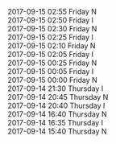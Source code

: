 2017-09-15 02:55 Friday  N  
2017-09-15 02:50 Friday  I  
2017-09-15 02:30 Friday  N  
2017-09-15 02:25 Friday  I  
2017-09-15 02:10 Friday  N  
2017-09-15 02:05 Friday  I  
2017-09-15 00:25 Friday  N  
2017-09-15 00:05 Friday  I  
2017-09-15 00:00 Friday  N  
2017-09-14 21:30 Thursday  I  
2017-09-14 20:45 Thursday  N  
2017-09-14 20:40 Thursday  I  
2017-09-14 16:40 Thursday  N  
2017-09-14 16:35 Thursday  I  
2017-09-14 15:40 Thursday  N  
